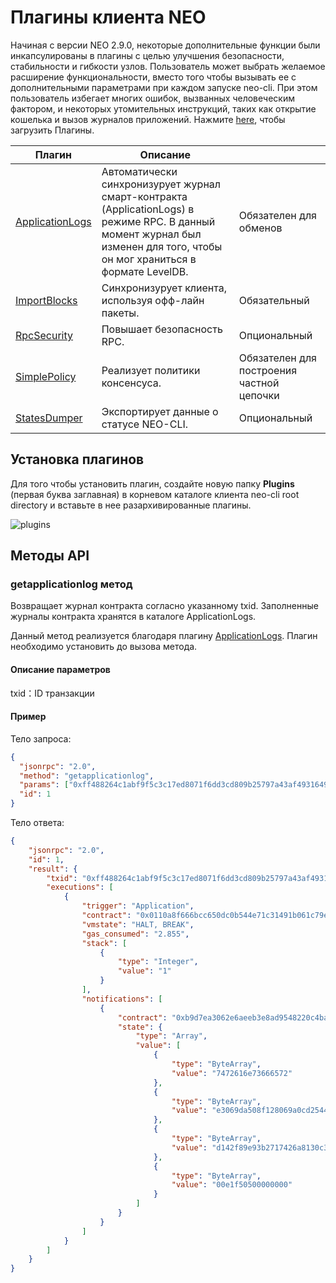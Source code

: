 # Плагины клиента NEO 

Начиная с версии NEO 2.9.0, некоторые дополнительные функции были инкапсулированы в плагины с целью улучшения безопасности, стабильности и гибкости узлов. Пользователь может выбрать желаемое расширение функциональности, вместо того чтобы вызывать ее с дополнительными параметрами при каждом запуске neo-cli. При этом пользователь избегает многих ошибок, вызванных человеческим фактором, и некоторых утомительных инструкций, таких как открытие кошелька и вызов журналов приложений.  Нажмите [here](https://github.com/neo-project/neo-plugins/releases), чтобы загрузить Плагины. 

| Плагин                                                      | Описание                                               |                                      |
| ------------------------------------------------------------ | ------------------------------------------------------------ | ------------------------------------ |
| [ApplicationLogs](https://github.com/neo-project/neo-plugins/releases/download/v2.9.0/ApplicationLogs.zip) | Автоматически синхронизурует журнал смарт-контракта (ApplicationLogs) в режиме RPC. В данный момент журнал был изменен для того, чтобы он мог храниться в формате LevelDB. | Обязателен для обменов              |
| [ImportBlocks](https://github.com/neo-project/neo-plugins/releases/download/v2.9.0/ImportBlocks.zip) | Синхронизурует клиента, используя офф-лайн пакеты.  | Обязательный                            |
| [RpcSecurity](https://github.com/neo-project/neo-plugins/releases/download/v2.9.0/RpcDisabled.zip) | Повышает безопасность RPC.                                   | Опциональный                             |
| [SimplePolicy](https://github.com/neo-project/neo-plugins/releases/download/v2.9.0/SimplePolicy.zip) | Реализует политики консенсуса.                              | Обязателен для построения частной цепочки |
| [StatesDumper](https://github.com/neo-project/neo-plugins/releases/download/v2.9.0/StatesDumper.zip) | Экспортирует данные о статусе NEO-CLI.                                 | Опциональный                            |

## Установка плагинов 

Для того чтобы установить плагин, создайте новую папку **Plugins**  (первая буква заглавная) в корневом каталоге клиента neo-cli root directory и вставьте в нее разархивированные плагины.

![plugins](../../assets/plugins.png)

## Методы API 

### getapplicationlog метод

Возвращает журнал контракта согласно указанному txid. Заполненные журналы контракта хранятся в каталоге ApplicationLogs.

Данный метод реализуется благодаря плагину [ApplicationLogs](https://github.com/neo-project/neo-plugins/releases/download/v2.9.2/ApplicationLogs.zip). Плагин необходимо установить до вызова метода.

#### Описание параметров

txid：ID транзакции

#### Пример

Тело запроса:

```json
{
  "jsonrpc": "2.0",
  "method": "getapplicationlog",
  "params": ["0xff488264c1abf9f5c3c17ed8071f6dd3cd809b25797a43af49316490ded8fb07"],
  "id": 1
}
```

Тело ответа:

```json
{
    "jsonrpc": "2.0",
    "id": 1,
    "result": {
        "txid": "0xff488264c1abf9f5c3c17ed8071f6dd3cd809b25797a43af49316490ded8fb07",
        "executions": [
            {
                "trigger": "Application",
                "contract": "0x0110a8f666bcc650dc0b544e71c31491b061c79e",
                "vmstate": "HALT, BREAK",
                "gas_consumed": "2.855",
                "stack": [
                    {
                        "type": "Integer",
                        "value": "1"
                    }
                ],
                "notifications": [
                    {
                        "contract": "0xb9d7ea3062e6aeeb3e8ad9548220c4ba1361d263",
                        "state": {
                            "type": "Array",
                            "value": [
                                {
                                    "type": "ByteArray",
                                    "value": "7472616e73666572"
                                },
                                {
                                    "type": "ByteArray",
                                    "value": "e3069da508f128069a0cd2544b0728ccbacdfb43"
                                },
                                {
                                    "type": "ByteArray",
                                    "value": "d142f89e93b2717426a8130c37dad93aad70cff5"
                                },
                                {
                                    "type": "ByteArray",
                                    "value": "00e1f50500000000"
                                }
                            ]
                        }
                    }
                ]
            }
        ]
    }
}
```
